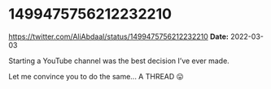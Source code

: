 # 1499475756212232210
https://twitter.com/AliAbdaal/status/1499475756212232210
**Date:** 2022-03-03

Starting a YouTube channel was the best decision I’ve ever made.

Let me convince you to do the same... A THREAD 😛
